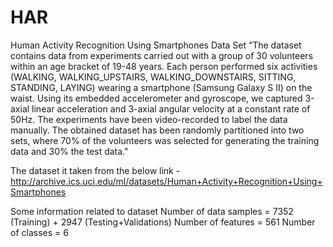 # HAR
Human Activity Recognition Using Smartphones Data Set
“The dataset contains data from experiments carried out with a group of 30
volunteers within an age bracket of 19-48 years. Each person performed six
activities (WALKING, WALKING_UPSTAIRS, WALKING_DOWNSTAIRS, SITTING,
STANDING, LAYING) wearing a smartphone (Samsung Galaxy S II) on the waist.
Using its embedded accelerometer and gyroscope, we captured 3-axial linear
acceleration and 3-axial angular velocity at a constant rate of 50Hz. The
experiments have been video-recorded to label the data manually. The obtained
dataset has been randomly partitioned into two sets, where 70% of the volunteers
was selected for generating the training data and 30% the test data."

The dataset it taken from the below link - 
http://archive.ics.uci.edu/ml/datasets/Human+Activity+Recognition+Using+Smartphones

Some information related to dataset
Number of data samples = 7352 (Training) + 2947 (Testing+Validations)
Number of features = 561
Number of classes = 6
